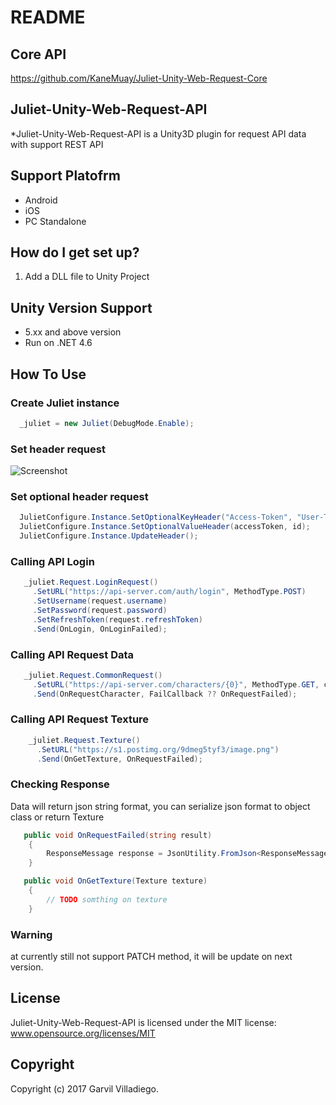 # README #

## Core API ##
https://github.com/KaneMuay/Juliet-Unity-Web-Request-Core

## Juliet-Unity-Web-Request-API
*Juliet-Unity-Web-Request-API is a Unity3D plugin for request API data with support REST API

## Support Platofrm ##
* Android
* iOS
* PC Standalone

## How do I get set up? ##
1. Add a DLL file to Unity Project

## Unity Version Support ##
* 5.xx and above version
* Run on .NET 4.6

## How To Use ##

### Create Juliet instance ###
```csharp
  _juliet = new Juliet(DebugMode.Enable);
```
### Set header request ###
![Screenshot](https://s1.postimg.org/9dmeg5tyf3/image.png)

### Set optional header request ###
```csharp
  JulietConfigure.Instance.SetOptionalKeyHeader("Access-Token", "User-Token");
  JulietConfigure.Instance.SetOptionalValueHeader(accessToken, id);
  JulietConfigure.Instance.UpdateHeader();
```

### Calling API Login ###
```csharp
   _juliet.Request.LoginRequest()
     .SetURL("https://api-server.com/auth/login", MethodType.POST)
     .SetUsername(request.username)
     .SetPassword(request.password)
     .SetRefreshToken(request.refreshToken)
     .Send(OnLogin, OnLoginFailed);
```

### Calling API Request Data ###
```csharp
   _juliet.Request.CommonRequest()
     .SetURL("https://api-server.com/characters/{0}", MethodType.GET, characterId)
     .Send(OnRequestCharacter, FailCallback ?? OnRequestFailed);
```

### Calling API Request Texture
```csharp
    _juliet.Request.Texture()
      .SetURL("https://s1.postimg.org/9dmeg5tyf3/image.png")
      .Send(OnGetTexture, OnRequestFailed);
```

### Checking Response ###

Data will return json string format, you can serialize json format to object class or return Texture
```csharp
   public void OnRequestFailed(string result)
    {
        ResponseMessage response = JsonUtility.FromJson<ResponseMessage>(result);
    }
```

```csharp
   public void OnGetTexture(Texture texture)
    {
        // TODO somthing on texture
    }
```

### Warning ###
at currently still not support PATCH method, it will be update on next version.

## License
Juliet-Unity-Web-Request-API is licensed under the MIT license:
www.opensource.org/licenses/MIT

## Copyright
Copyright (c) 2017 Garvil Villadiego.
